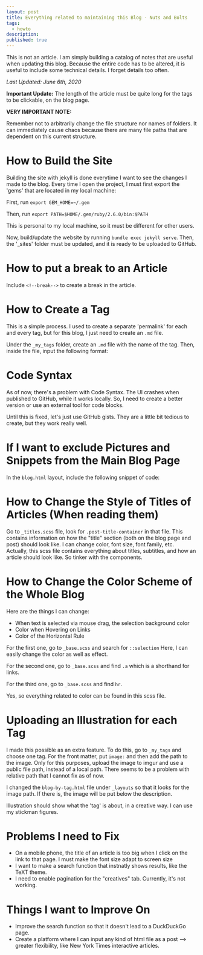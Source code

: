 ```yaml
---
layout: post
title: Everything related to maintaining this Blog - Nuts and Bolts
tags:
  - howto
description:
published: true
---
```


This is not an article. I am simply building a catalog of notes that are useful when updating this blog. Because the entire code has to be altered, it is useful to include some technical details. I forget details too often.

*Last Updated: June 6th, 2020*

<!--break-->

**Important Update:** The length of the article must be quite long for the tags to be clickable, on the blog page.

**VERY IMPORTANT NOTE:**

Remember not to arbitrarily change the file structure nor names of folders. It can immediately cause chaos because there are many file paths that are dependent on this current structure.

# How to Build the Site
Building the site with jekyll is done everytime I want to see the changes I made to the blog.
Every time I open the project, I must first export the 'gems' that are located in my local machine:

First, run
`export GEM_HOME=~/.gem`

Then, run
`export PATH=$HOME/.gem/ruby/2.6.0/bin:$PATH`

This is personal to my local machine, so it must be different for other users.

Now, build/update the website by running `bundle exec jekyll serve`. Then, the '_sites' folder must be updated, and it is ready to be uploaded to GitHub.

# How to put a break to an Article

Include `<!--break-->` to create a break in the article.

# How to Create a Tag

This is a simple process. I used to create a separate 'permalink' for each and every tag, but for this blog, I just need to create an `.md` file.

Under the `_my_tags` folder, create an `.md` file with the name of the tag.
Then, inside the file, input the following format:

<script src="https://gist.github.com/SangwookCheon/c56017d6abc92980193b3f4e479fc941.js"></script>

# Code Syntax
As of now, there's a problem with Code Syntax. The UI crashes when published to GitHub, while it works locally. So, I need to create a better version or use an external tool for code blocks.

Until this is fixed, let's just use GitHub gists. They are a little bit tedious to create, but they work really well.

# If I want to exclude Pictures and Snippets from the Main Blog Page

In the `blog.html` layout, include the following snippet of code:

<script src="https://gist.github.com/SangwookCheon/77cafb84c4d4d28101da67b1dca64d60.js"></script>

# How to Change the Style of Titles of Articles (When reading them)

Go to `_titles.scss` file, look for `.post-title-container` in that file. This contains information on how the "title" section (both on the blog page and post) should look like. I can change color, font size, font family, etc. Actually, this scss file contains everything about titles, subtitles, and how an article should look like. So tinker with the components.

# How to Change the Color Scheme of the Whole Blog

Here are the things I can change:
  - When text is selected via mouse drag, the selection background color
  - Color when Hovering on Links
  - Color of the Horizontal Rule

For the first one, go to `_base.scss` and search for `::selection` Here, I can easily change the color as well as effect.

For the second one, go to `_base.scss` and find `.a` which is a shorthand for links.

For the third one, go to `_base.scss` and find `hr`.

Yes, so everything related to color can be found in this scss file.

# Uploading an Illustration for each Tag

I made this possible as an extra feature. To do this, go to `_my_tags` and choose one tag. For the front matter, put `image:` and then add the path to the image. Only for this purposes, upload the image to imgur and use a public file path, instead of a local path. There seems to be a problem with relative path that I cannot fix as of now.

I changed the `blog-by-tag.html` file under `_layouts` so that it looks for the image path. If there is, the image will be put below the description.

Illustration should show what the 'tag' is about, in a creative way. I can use my stickman figures.

# Problems I need to Fix
* On a mobile phone, the title of an article is too big when I click on the link to that page. I must make the font size adapt to screen size
* I want to make a search function that instnatly shows results, like the TeXT theme.
* I need to enable pagination for the "creatives" tab. Currently, it's not working.

# Things I want to Improve On
* Improve the search function so that it doesn't lead to a DuckDuckGo page.
* Create a platform where I can input any kind of html file as a post --> greater flexibility, like New York Times interactive articles.
